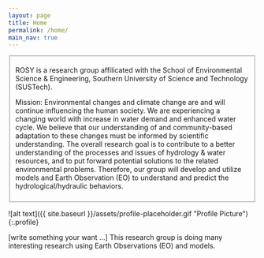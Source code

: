 ```yaml
---
layout: page
title: Home
permalink: /home/
main_nav: true
---
```

<fieldset>
  <p>ROSY is a research group affilicated with the School of Environmental Science & Engineering, Southern University of Science and Technology (SUSTech).</p>
  <p>Mission: Environmental changes and climate change are and will continue influencing the human society. We are experiencing a changing world with increase in water demand and enhanced water cycle. We believe that our understanding of and community-based adaptation to these changes must be informed by scientific understanding. The overall research goal is to contribute to a better understanding of the processes and issues of hydrology & water resources, and to put forward potential solutions to the related environmental problems. Therefore, our group will develop and utilize models and Earth Observation (EO) to understand and predict the hydrological/hydraulic behaviors. </p>
</fieldset>

![alt text]({{ site.baseurl }}/assets/profile-placeholder.gif "Profile Picture"){:.profile}

[write something your want ...]
This research group is doing many interesting research using Earth Observations (EO) and models. 
